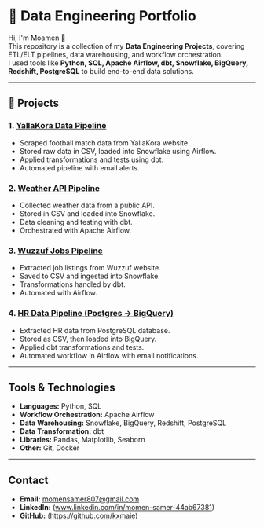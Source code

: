 # 🚀 Data Engineering Portfolio

Hi, I'm Moamen 👋  
This repository is a collection of my **Data Engineering Projects**, covering ETL/ELT pipelines, data warehousing, and workflow orchestration.  
I used tools like **Python, SQL, Apache Airflow, dbt, Snowflake, BigQuery, Redshift, PostgreSQL** to build end-to-end data solutions.  

---

## 📂 Projects

### 1. [YallaKora Data Pipeline](https://github.com/kxmaie/yallakora_matches_pipeline)
- Scraped football match data from YallaKora website.  
- Stored raw data in CSV, loaded into Snowflake using Airflow.  
- Applied transformations and tests using dbt.  
- Automated pipeline with email alerts.  

### 2. [Weather API Pipeline](https://github.com/kxmaie/api-weather-pipeline)
- Collected weather data from a public API.  
- Stored in CSV and loaded into Snowflake.  
- Data cleaning and testing with dbt.  
- Orchestrated with Apache Airflow.  

### 3. [Wuzzuf Jobs Pipeline](https://github.com/kxmaie/jobs_pipeline)
- Extracted job listings from Wuzzuf website.  
- Saved to CSV and ingested into Snowflake.  
- Transformations handled by dbt.  
- Automated with Airflow.  

### 4. [HR Data Pipeline (Postgres → BigQuery)](https://github.com/kxmaie/hr_analysis_pipeline)
- Extracted HR data from PostgreSQL database.  
- Stored as CSV, then loaded into BigQuery.  
- Applied dbt transformations and tests.  
- Automated workflow in Airflow with email notifications.  

---

##  Tools & Technologies
- **Languages:** Python, SQL  
- **Workflow Orchestration:** Apache Airflow  
- **Data Warehousing:** Snowflake, BigQuery, Redshift, PostgreSQL  
- **Data Transformation:** dbt  
- **Libraries:** Pandas, Matplotlib, Seaborn  
- **Other:** Git, Docker  

---

##  Contact
- **Email:** momensamer807@gmail.com  
- **LinkedIn:** (www.linkedin.com/in/momen-samer-44ab67381)  
- **GitHub:** (https://github.com/kxmaie)  
